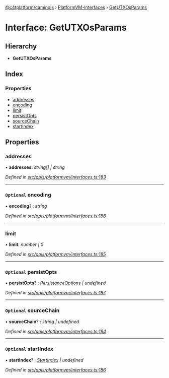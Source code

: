 [@c4tplatform/caminojs](../api.md) › [PlatformVM-Interfaces](../modules/platformvm_interfaces.md) › [GetUTXOsParams](platformvm_interfaces.getutxosparams.md)

# Interface: GetUTXOsParams

## Hierarchy

* **GetUTXOsParams**

## Index

### Properties

* [addresses](platformvm_interfaces.getutxosparams.md#addresses)
* [encoding](platformvm_interfaces.getutxosparams.md#optional-encoding)
* [limit](platformvm_interfaces.getutxosparams.md#limit)
* [persistOpts](platformvm_interfaces.getutxosparams.md#optional-persistopts)
* [sourceChain](platformvm_interfaces.getutxosparams.md#optional-sourcechain)
* [startIndex](platformvm_interfaces.getutxosparams.md#optional-startindex)

## Properties

###  addresses

• **addresses**: *string[] | string*

*Defined in [src/apis/platformvm/interfaces.ts:183](https://github.com/chain4travel/caminojs/blob/ac57b5af/src/apis/platformvm/interfaces.ts#L183)*

___

### `Optional` encoding

• **encoding**? : *string*

*Defined in [src/apis/platformvm/interfaces.ts:188](https://github.com/chain4travel/caminojs/blob/ac57b5af/src/apis/platformvm/interfaces.ts#L188)*

___

###  limit

• **limit**: *number | 0*

*Defined in [src/apis/platformvm/interfaces.ts:185](https://github.com/chain4travel/caminojs/blob/ac57b5af/src/apis/platformvm/interfaces.ts#L185)*

___

### `Optional` persistOpts

• **persistOpts**? : *[PersistanceOptions](../classes/utils_persistanceoptions.persistanceoptions.md) | undefined*

*Defined in [src/apis/platformvm/interfaces.ts:187](https://github.com/chain4travel/caminojs/blob/ac57b5af/src/apis/platformvm/interfaces.ts#L187)*

___

### `Optional` sourceChain

• **sourceChain**? : *string | undefined*

*Defined in [src/apis/platformvm/interfaces.ts:184](https://github.com/chain4travel/caminojs/blob/ac57b5af/src/apis/platformvm/interfaces.ts#L184)*

___

### `Optional` startIndex

• **startIndex**? : *[StartIndex](platformvm_interfaces.startindex.md) | undefined*

*Defined in [src/apis/platformvm/interfaces.ts:186](https://github.com/chain4travel/caminojs/blob/ac57b5af/src/apis/platformvm/interfaces.ts#L186)*
